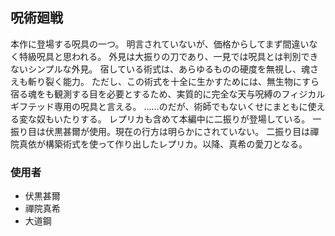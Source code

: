 ## 呪術廻戦
本作に登場する呪具の一つ。
明言されていないが、価格からしてまず間違いなく特級呪具と思われる。
外見は大振りの刀であり、一見では呪具とは判別できないシンプルな外見。
宿している術式は、あらゆるものの硬度を無視し、魂さえも斬り裂く能力。
ただし、この術式を十全に生かすためには、無生物にすら宿る魂をも観測する目を必要とするため、実質的に完全な天与呪縛のフィジカルギフテッド専用の呪具と言える。
……のだが、術師でもないくせにまともに使える変な奴もいたりする。
レプリカも含めて本編中に二振りが登場している。
一振り目は伏黒甚爾が使用。現在の行方は明らかにされていない。
二振り目は禪院真依が構築術式を使って作り出したレプリカ。以降、真希の愛刀となる。

### 使用者
- 伏黒甚爾
- 禪院真希
- 大道鋼
